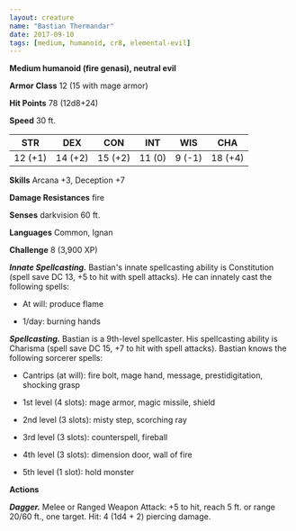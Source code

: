 ```yaml
---
layout: creature
name: "Bastian Thermandar"
date: 2017-09-10
tags: [medium, humanoid, cr8, elemental-evil]
---
```


**Medium humanoid (fire genasi), neutral evil**

**Armor Class** 12 (15 with mage armor)

**Hit Points** 78 (12d8+24)

**Speed** 30 ft.

|   STR   |   DEX   |   CON   |   INT   |   WIS   |   CHA   |
|:-----:|:-----:|:-----:|:-----:|:-----:|:-----:|
| 12 (+1) | 14 (+2) | 15 (+2) | 11 (0) | 9 (-1) | 18 (+4) |

**Skills** Arcana +3, Deception +7

**Damage Resistances** fire

**Senses** darkvision 60 ft.

**Languages** Common, Ignan

**Challenge** 8 (3,900 XP)

***Innate Spellcasting.*** Bastian's innate spellcasting ability is Constitution (spell save DC 13, +5 to hit with spell attacks). He can innately cast the following spells: 

* At will: produce flame

* 1/day: burning hands

***Spellcasting.*** Bastian is a 9th-level spellcaster. His spellcasting ability is Charisma (spell save DC 15, +7 to hit with spell attacks). Bastian knows the following sorcerer spells: 

* Cantrips (at will): fire bolt, mage hand, message, prestidigitation, shocking grasp

* 1st level (4 slots): mage armor, magic missile, shield

* 2nd level (3 slots): misty step, scorching ray

* 3rd level (3 slots): counterspell, fireball

* 4th level (3 slots): dimension door, wall of fire

* 5th level (1 slot): hold monster

**Actions**

***Dagger.*** Melee or Ranged Weapon Attack: +5 to hit, reach 5 ft. or range 20/60 ft., one target. Hit: 4 (1d4 + 2) piercing damage.

